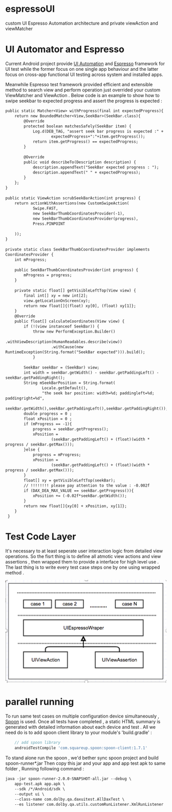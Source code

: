 # espressoUI
custom UI Espresso Automation architecture and private viewAction and viewMatcher 
# UI Automator and Espresso
Current Android project provide [UI Automation][] and [Espresso][] framework for UI test 
while the former focus on one single app behaviour and 
the latter focus on cross-app functional UI testing across system and installed apps.

Meanwhile Espresso test framework provided efficient and extensible method to search view and perform operation 
just overrided your custom ViewMatcher and ViewAction . 
Below code is an example to show how to swipe seekbar to expected progress and assert the progress is expected :

    public static Matcher<View> withProgress(final int expectedProgress){
        return new BoundedMatcher<View,SeekBar>(SeekBar.class){
            @Override
            protected boolean matchesSafely(SeekBar item) {
                Log.d(DEB_TAG, "assert seek bar progress is expected :" +
                        expectedProgress+":"+item.getProgress());
                return item.getProgress() == expectedProgress;
            }

            @Override
            public void describeTo(Description description) {
                description.appendText("SeekBar expected progress : ");
                description.appendText(" " + expectedProgress);
            }
        };
    }

    public static ViewAction scrubSeekBarAction(int progress) {
        return actionWithAssertions(new CustomSwipeAction(
                Swipe.FAST,
                new SeekBarThumbCoordinatesProvider(-1),
                new SeekBarThumbCoordinatesProvider(progress),
                Press.PINPOINT

        ));
    }

    private static class SeekBarThumbCoordinatesProvider implements CoordinatesProvider {
        int mProgress;

        public SeekBarThumbCoordinatesProvider(int progress) {
            mProgress = progress;
        }

        private static float[] getVisibleLeftTop(View view) {
            final int[] xy = new int[2];
            view.getLocationOnScreen(xy);
            return new float[]{(float) xy[0], (float) xy[1]};
        }
        @Override
        public float[] calculateCoordinates(View view) {
            if (!(view instanceof SeekBar)) {
                throw new PerformException.Builder()
                        .withViewDescription(HumanReadables.describe(view))
                        .withCause(new RuntimeException(String.format("SeekBar expected"))).build();
                }

            SeekBar seekBar = (SeekBar) view;
            int width = seekBar.getWidth() - seekBar.getPaddingLeft() - seekBar.getPaddingRight();
            String mSeekBarPosition = String.format(
                    Locale.getDefault(),
                    "the seek bar position: width=%d; paddingleft=%d; paddingright=%d",
                    seekBar.getWidth(),seekBar.getPaddingLeft(),seekBar.getPaddingRight());
            double progress = 0 ;
            float xPosition = 0 ;
            if (mProgress == -1){
                progress = seekBar.getProgress();
                xPosition =
                        (seekBar.getPaddingLeft() + (float)(width * progress / seekBar.getMax()));
            }else {
                progress = mProgress;
                xPosition =
                        (seekBar.getPaddingLeft() + (float)(width * progress / seekBar.getMax()));           
            }
            float[] xy = getVisibleLeftTop(seekBar);
            // !!!!!!!! please pay attention to the value : -0.002f
            if (DAX_DEA_MAX_VALUE == seekBar.getProgress()){
                xPosition += (-0.02f*seekBar.getWidth());
            }
            return new float[]{xy[0] + xPosition, xy[1]};
        }
     }
  
[UI Automation]: https://developer.android.com/training/testing/ui-automator.html
[Espresso]: https://developer.android.com/training/testing/espresso/index.html

# Test Code Layer
It's necessary to at least seperate user interaction logic from detailed view operations. 
So the fisrt thing is to define all atmotic view actions and view assertions , 
then wrapped them to provide a interface for high level use . 
The last thing is to write every test case steps one by one using wrapped method . 

![test code layer](test_code_layer.png)

# parallel running 
To run same test cases on multiple configuration device simultaneously , [Spoon][] is used. Once all tests have completed , a static HTML summary is generated with detailed information about each device and test . 
All we need do is to add spoon client library to your module's 'build.gradle' : 

```gradle
    // add spoon library
    androidTestCompile 'com.squareup.spoon:spoon-client:1.7.1'
```
To stand alone run the spoon , we'd bether sync spoon project and build spoon-runner*.jar 
Then copy this jar and your app and app test apk to same folder , Running following command : 
```
java -jar spoon-runner-2.0.0-SNAPSHOT-all.jar --debug \
	app-test.apk app.apk \
	--sdk /*/Android/sdk \
	--output ui \
	--class-name com.dolby.qa.daxuitest.AllDaxTest \
	--es listener com.dolby.qa.utils.customRunListener.XmlRunListener
```

[Spoon]: https://github.com/square/spoon
